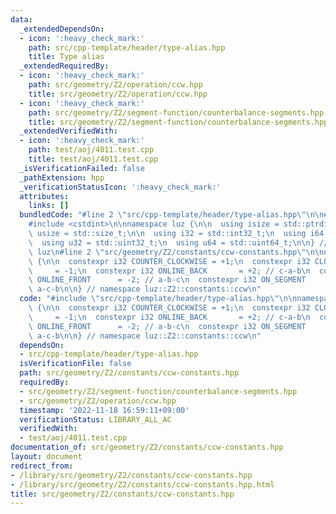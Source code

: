 ```yaml
---
data:
  _extendedDependsOn:
  - icon: ':heavy_check_mark:'
    path: src/cpp-template/header/type-alias.hpp
    title: Type alias
  _extendedRequiredBy:
  - icon: ':heavy_check_mark:'
    path: src/geometry/Z2/operation/ccw.hpp
    title: src/geometry/Z2/operation/ccw.hpp
  - icon: ':heavy_check_mark:'
    path: src/geometry/Z2/segment-function/counterbalance-segments.hpp
    title: src/geometry/Z2/segment-function/counterbalance-segments.hpp
  _extendedVerifiedWith:
  - icon: ':heavy_check_mark:'
    path: test/aoj/4011.test.cpp
    title: test/aoj/4011.test.cpp
  _isVerificationFailed: false
  _pathExtension: hpp
  _verificationStatusIcon: ':heavy_check_mark:'
  attributes:
    links: []
  bundledCode: "#line 2 \"src/cpp-template/header/type-alias.hpp\"\n\n#include <cstddef>\n\
    #include <cstdint>\n\nnamespace luz {\n\n  using isize = std::ptrdiff_t;\n  using\
    \ usize = std::size_t;\n\n  using i32 = std::int32_t;\n  using i64 = std::int64_t;\n\
    \  using u32 = std::uint32_t;\n  using u64 = std::uint64_t;\n\n} // namespace\
    \ luz\n#line 2 \"src/geometry/Z2/constants/ccw-constants.hpp\"\n\nnamespace luz::Z2::constants::ccw\
    \ {\n\n  constexpr i32 COUNTER_CLOCKWISE = +1;\n  constexpr i32 CLOCKWISE    \
    \     = -1;\n  constexpr i32 ONLINE_BACK       = +2; // c-a-b\n  constexpr i32\
    \ ONLINE_FRONT      = -2; // a-b-c\n  constexpr i32 ON_SEGMENT        = 0;  //\
    \ a-c-b\n\n} // namespace luz::Z2::constants::ccw\n"
  code: "#include \"src/cpp-template/header/type-alias.hpp\"\n\nnamespace luz::Z2::constants::ccw\
    \ {\n\n  constexpr i32 COUNTER_CLOCKWISE = +1;\n  constexpr i32 CLOCKWISE    \
    \     = -1;\n  constexpr i32 ONLINE_BACK       = +2; // c-a-b\n  constexpr i32\
    \ ONLINE_FRONT      = -2; // a-b-c\n  constexpr i32 ON_SEGMENT        = 0;  //\
    \ a-c-b\n\n} // namespace luz::Z2::constants::ccw\n"
  dependsOn:
  - src/cpp-template/header/type-alias.hpp
  isVerificationFile: false
  path: src/geometry/Z2/constants/ccw-constants.hpp
  requiredBy:
  - src/geometry/Z2/segment-function/counterbalance-segments.hpp
  - src/geometry/Z2/operation/ccw.hpp
  timestamp: '2022-11-18 16:59:11+09:00'
  verificationStatus: LIBRARY_ALL_AC
  verifiedWith:
  - test/aoj/4011.test.cpp
documentation_of: src/geometry/Z2/constants/ccw-constants.hpp
layout: document
redirect_from:
- /library/src/geometry/Z2/constants/ccw-constants.hpp
- /library/src/geometry/Z2/constants/ccw-constants.hpp.html
title: src/geometry/Z2/constants/ccw-constants.hpp
---
```

